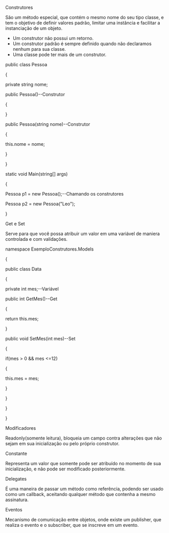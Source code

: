 ﻿Construtores

São um método especial, que contém o mesmo nome do seu tipo classe, e tem o objetivo de definir valores padrão, limitar uma instância e facilitar a instanciação de um objeto.

- Um construtor não possui um retorno.
- Um construtor padrão é sempre definido quando não declaramos nenhum para sua classe.
- Uma classe pode ter mais de um construtor.

public class Pessoa

{

private string nome;

public Pessoa()--Construtor

{

}

public Pessoa(string nome)--Construtor

{

this.nome = nome;

}

}

static void Main(string[] args)

{

Pessoa p1 = new Pessoa();--Chamando os construtores

Pessoa p2 = new Pessoa("Leo");

}

Get e Set

Serve para que você possa atribuir um valor em uma variável de maniera controlada e com validações.

namespace ExemploConstrutores.Models

{

public class Data

{

private int mes;--Variável

public int GetMes()--Get

{

return this.mes;

}

public void SetMes(int mes)--Set

{

if(mes > 0 && mes <=12)

{

this.mes = mes;

}

}

}

}

Modificadores

Readonly(somente leitura), bloqueia um campo contra alterações que não sejam em sua inicialização ou pelo próprio construtor.

Constante

Representa um valor que somente pode ser atribuído no momento de sua inicialização, e não pode ser modificado posteriormente.

Delegates

É uma maneira de passar um método como referência, podendo ser usado como um callback, aceitando qualquer método que contenha a mesmo assinatura.

Eventos

Mecanismo de comunicação entre objetos, onde existe um publisher, que realiza o evento e o subscriber, que se inscreve em um evento.

